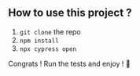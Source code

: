 ## How to use this project ?

1. `git clone` the repo
2. `npm install`
3. `npx cypress open`

Congrats ! Run the tests and enjoy ! 🍺
